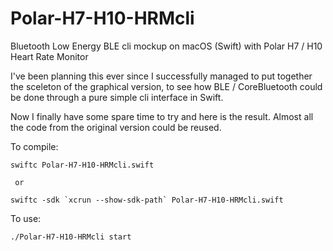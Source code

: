 # Polar-H7-H10-HRMcli
Bluetooth Low Energy BLE cli mockup on macOS (Swift) with Polar H7 / H10 Heart Rate Monitor

I've been planning this ever since I successfully managed to put together the sceleton of the graphical version, to see how BLE / CoreBluetooth could be done through a pure simple cli interface in Swift.

Now I finally have some spare time to try and here is the result. Almost all the code from the original version could be reused.

To compile:

```
swiftc Polar-H7-H10-HRMcli.swift

 or

swiftc -sdk `xcrun --show-sdk-path` Polar-H7-H10-HRMcli.swift
```

To use:

```
./Polar-H7-H10-HRMcli start
```
